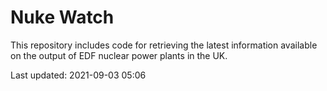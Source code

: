 # Nuke Watch

This repository includes code for retrieving the latest information available on the output of EDF nuclear power plants in the UK.

Last updated: 2021-09-03 05:06